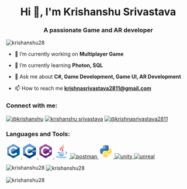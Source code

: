 <h1 align="center">Hi 👋, I'm Krishanshu Srivastava</h1>
<h3 align="center">A passionate Game and AR developer</h3>

<p align="left"> <img src="https://komarev.com/ghpvc/?username=krishanshu28&label=Profile%20views&color=0e75b6&style=flat" alt="krishanshu28" /> </p>

- 🔭 I’m currently working on **Multiplayer Game**

- 🌱 I’m currently learning **Photon, SQL**

- 💬 Ask me about **C#, Game Development, Game UI, AR Development**

- 📫 How to reach me **krishnasrivastava2811@gmail.com**

<h3 align="left">Connect with me:</h3>
<p align="left">
<a href="https://dev.to/@krishanshu" target="blank"><img align="center" src="https://raw.githubusercontent.com/rahuldkjain/github-profile-readme-generator/master/src/images/icons/Social/devto.svg" alt="@krishanshu" height="30" width="40" /></a>
<a href="https://linkedin.com/in/krishanshu srivastava" target="blank"><img align="center" src="https://raw.githubusercontent.com/rahuldkjain/github-profile-readme-generator/master/src/images/icons/Social/linked-in-alt.svg" alt="krishanshu srivastava" height="30" width="40" /></a>
<a href="https://medium.com/@krishnasrivastava2811" target="blank"><img align="center" src="https://raw.githubusercontent.com/rahuldkjain/github-profile-readme-generator/master/src/images/icons/Social/medium.svg" alt="@krishnasrivastava2811" height="30" width="40" /></a>
</p>

<h3 align="left">Languages and Tools:</h3>
<p align="left"> <a href="https://www.cprogramming.com/" target="_blank" rel="noreferrer"> <img src="https://raw.githubusercontent.com/devicons/devicon/master/icons/c/c-original.svg" alt="c" width="40" height="40"/> </a> <a href="https://www.w3schools.com/cpp/" target="_blank" rel="noreferrer"> <img src="https://raw.githubusercontent.com/devicons/devicon/master/icons/cplusplus/cplusplus-original.svg" alt="cplusplus" width="40" height="40"/> </a> <a href="https://www.w3schools.com/cs/" target="_blank" rel="noreferrer"> <img src="https://raw.githubusercontent.com/devicons/devicon/master/icons/csharp/csharp-original.svg" alt="csharp" width="40" height="40"/> </a> <a href="https://www.java.com" target="_blank" rel="noreferrer"> <img src="https://raw.githubusercontent.com/devicons/devicon/master/icons/java/java-original.svg" alt="java" width="40" height="40"/> </a> <a href="https://postman.com" target="_blank" rel="noreferrer"> <img src="https://www.vectorlogo.zone/logos/getpostman/getpostman-icon.svg" alt="postman" width="40" height="40"/> </a> <a href="https://www.python.org" target="_blank" rel="noreferrer"> <img src="https://raw.githubusercontent.com/devicons/devicon/master/icons/python/python-original.svg" alt="python" width="40" height="40"/> </a> <a href="https://unity.com/" target="_blank" rel="noreferrer"> <img src="https://www.vectorlogo.zone/logos/unity3d/unity3d-icon.svg" alt="unity" width="40" height="40"/> </a> <a href="https://unrealengine.com/" target="_blank" rel="noreferrer"> <img src="https://raw.githubusercontent.com/kenangundogan/fontisto/036b7eca71aab1bef8e6a0518f7329f13ed62f6b/icons/svg/brand/unreal-engine.svg" alt="unreal" width="40" height="40"/> </a> </p>

<p><img align="left" src="https://github-readme-stats.vercel.app/api/top-langs?username=krishanshu28&show_icons=true&locale=en&layout=compact" alt="krishanshu28" /></p>

<p>&nbsp;<img align="center" src="https://github-readme-stats.vercel.app/api?username=krishanshu28&show_icons=true&locale=en" alt="krishanshu28" /></p>

<p><img align="center" src="https://github-readme-streak-stats.herokuapp.com/?user=krishanshu28&" alt="krishanshu28" /></p>
